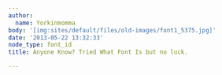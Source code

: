 ```yaml
---
author:
  name: Yorkinmomma
body: '[img:sites/default/files/old-images/font1_5375.jpg]'
date: '2013-05-22 13:32:33'
node_type: font_id
title: Anyone Know? Tried What Font Is but no luck.

---
```

